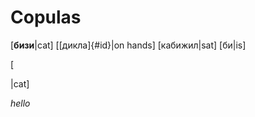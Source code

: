 <script setup>
import W from '@/Word.vue';
import P from '@/Phrase.vue';
import { sample } from './introduction';
</script>

# Copulas

[**бизи**|cat] [[дикла]{#id}|on hands] [кабижил|sat] [би|is]

[<P :flags="sample.flags" :segments="sample.segments" />|cat]

_hello_
